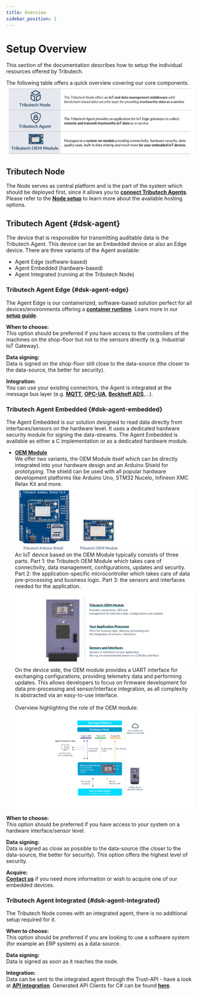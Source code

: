 ```yaml
---
title: Overview
sidebar_position: 1
---
```


# Setup Overview

This section of the documentation describes how to setup the individual resources offered by Tributech.

The following table offers a quick overview covering our core components.
![Product Overview](./img/setupproductoverview.png)


## Tributech Node

The Node serves as central platform and is the part of the system which should be deployed first, since it allows you to [**connect Tributech Agents**](#dsk-agent).
Please refer to the [**Node setup**](./node.md) to learn more about the available hosting options.

## Tributech Agent {#dsk-agent}

The device that is responsible for transmitting auditable data is the Tributech Agent. This device can be an Embedded device or also an Edge device.
There are three variants of the Agent available:

- Agent Edge (software-based)
- Agent Embedded (hardware-based)
- Agent Integrated (running at the Tributech Node)

### Tributech Agent Edge {#dsk-agent-edge}

The Agent Edge is our containerized, software-based solution perfect for all devices/environments offering a [**container runtime**](./agent/overview.md#software-requirements-software-requirements). Learn more in our [**setup guide**](./agent/overview.md).

**When to choose:**<br />
This option should be preferred if you have access to the controllers of the machines on the shop-floor but not to the sensors directly (e.g. Industrial IoT Gateway).

**Data signing:**<br />
Data is signed on the shop-floor still close to the data-source (the closer to the data-source, the better for security).

**Integration:**<br />
You can use your existing connectors, the Agent is integrated at the message bus layer (e.g. [**MQTT**](../provide_data/iot/mqtt.md), [**OPC-UA**](../provide_data/iot/opc-ua.md), [**Beckhoff ADS**](../provide_data/iot/ads.md),...).

### Tributech Agent Embedded {#dsk-agent-embedded}

The Agent Embedded is our solution designed to read data directly from interfaces/sensors on the hardware level. It uses a dedicated hardware security module for signing the data-streams. 
The Agent Embedded is available as either a C implementation or as a dedicated hardware module.

* [**OEM Module**](https://tributech.io/blog/oem-module)  
We offer two variants, the OEM Module itself which can be directly integrated into your hardware design and an Arduino Shield for prototyping.
The shield can be used with all popular hardware development platforms like Arduino Uno, STM32 Nucelo, Infineon XMC Relax Kit and more.  
![OEM Module](./img/OEM_Module.jpg)  
An IoT device based on the OEM Module typically consists of three parts. Part 1: the Tributech OEM Module which takes care of connectivity, data management, configurations, updates and security. Part 2: the application-specific microcontroller which takes care of data pre-processing and business logic. Part 3: the sensors and interfaces needed for the application. 
![OEM Board](./img/OEM_Board.jpg)  
On the device side, the OEM module provides a UART interface for exchanging configurations, providing telemetry data and performing updates. This allows developers to focus on firmware development for data pre-processing and sensor/interface integration, as all complexity is abstracted via an easy-to-use interface.<br/><br/>
Overview highlighting the role of the OEM module:
![OEM Board](./img/OEM_Architecture.jpg)

**When to choose:**<br />
This option should be preferred if you have access to your system on a hardware interface/sensor level.

**Data signing:**<br />
Data is signed as close as possible to the data-source (the closer to the data-source, the better for security). This option offers the highest level of security.

**Acquire:**<br />
[**Contact us**](https://www.tributech.io/about-us/) if you need more information or wish to acquire one of our embedded devices.

### Tributech Agent Integrated {#dsk-agent-integrated}

The Tributech Node comes with an integrated agent, there is no additional setup required for it.

**When to choose:**<br />
This option should be preferred if you are looking to use a software system (for example an ERP system) as a data-source.

**Data signing:**<br />
Data is signed as soon as it reaches the node.

**Integration:**<br />
Data can be sent to the integrated agent through the Trust-API - have a look at [**API integration**](../provide_data/rest.md). Generated API Clients for C# can be found [**here**](https://github.com/tributech-solutions/tributech-dsk-api-clients).